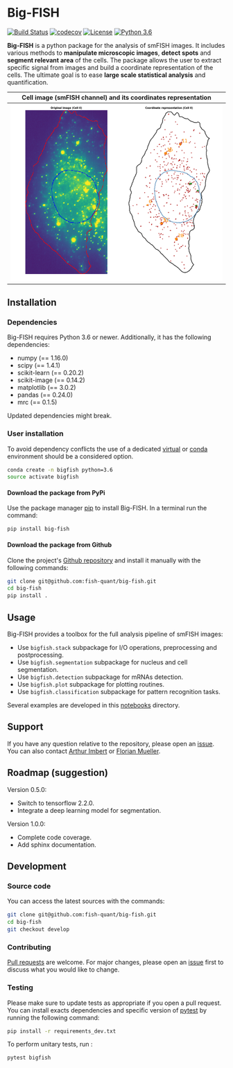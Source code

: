 # Big-FISH

[![Build Status](https://travis-ci.com/fish-quant/big-fish.svg?branch=master)](https://travis-ci.com/fish-quant/big-fish)
[![codecov](https://codecov.io/gh/fish-quant/big-fish/branch/master/graph/badge.svg)](https://codecov.io/gh/fish-quant/big-fish)
[![License](https://img.shields.io/badge/license-BSD%203--Clause-green)](https://github.com/fish-quant/big-fish/blob/master/LICENSE)
[![Python 3.6](https://img.shields.io/badge/python-3.6-blue.svg)](https://www.python.org/downloads/release/python-360/)

**Big-FISH** is a python package for the analysis of smFISH images. It includes various methods to **manipulate microscopic images**, **detect spots** and **segment relevant area** of the cells. The package allows the user to extract specific signal from images and build a coordinate representation of the cells. The ultimate goal is to ease **large scale statistical analysis** and quantification.

| Cell image (smFISH channel) and its coordinates representation |
| ------------- |
| ![](images/plot_cell.png "Nucleus in blue, mRNAs in red, foci in orange and transcription sites in green") |

## Installation

### Dependencies

Big-FISH requires Python 3.6 or newer. Additionally, it has the following dependencies:

- numpy (== 1.16.0)
- scipy (== 1.4.1)
- scikit-learn (== 0.20.2)
- scikit-image (== 0.14.2)
- matplotlib (== 3.0.2)
- pandas (== 0.24.0)
- mrc (== 0.1.5)

Updated dependencies might break.

### User installation

To avoid dependency conflicts the use of a dedicated [virtual](https://docs.python.org/3.6/library/venv.html) or [conda](https://docs.conda.io/projects/conda/en/latest/user-guide/tasks/manage-environments.html) environment should be a considered option.

```bash
conda create -n bigfish python=3.6
source activate bigfish
```

#### Download the package from PyPi

Use the package manager [pip](https://pip.pypa.io/en/stable/) to install Big-FISH. In a terminal run the command:

```bash
pip install big-fish
```

#### Download the package from Github

Clone the project's [Github repository](https://github.com/fish-quant/big-fish) and install it manually with the following commands:

```bash
git clone git@github.com:fish-quant/big-fish.git
cd big-fish
pip install .
```

## Usage

Big-FISH provides a toolbox for the full analysis pipeline of smFISH images:
- Use `bigfish.stack` subpackage for I/O operations, preprocessing and postprocessing.
- Use `bigfish.segmentation` subpackage for nucleus and cell segmentation.
- Use `bigfish.detection` subpackage for mRNAs detection.
- Use `bigfish.plot` subpackage for plotting routines.
- Use `bigfish.classification` subpackage for pattern recognition tasks.

Several examples are developed in this [notebooks](https://github.com/fish-quant/big-fish-examples/tree/master/notebooks) directory.

## Support

If you have any question relative to the repository, please open an [issue](https://github.com/fish-quant/big-fish/issues). You can also contact [Arthur Imbert](mailto:arthur.imbert@mines-paristech.fr) or [Florian Mueller](mailto:muellerf.research@gmail.com).

## Roadmap (suggestion)

Version 0.5.0:
- Switch to tensorflow 2.2.0.
- Integrate a deep learning model for segmentation.

Version 1.0.0:
- Complete code coverage.
- Add sphinx documentation.

## Development

### Source code

You can access the latest sources with the commands:

```bash
git clone git@github.com:fish-quant/big-fish.git
cd big-fish
git checkout develop
```

### Contributing

[Pull requests](https://github.com/fish-quant/big-fish/pulls) are welcome. For major changes, please open an [issue](https://github.com/fish-quant/big-fish/issues) first to discuss what you would like to change.

### Testing

Please make sure to update tests as appropriate if you open a pull request. You can install exacts dependencies and specific version of [pytest](https://docs.pytest.org/en/latest/) by running the following command:

```bash
pip install -r requirements_dev.txt
```

To perform unitary tests, run : 

```bash
pytest bigfish
```
